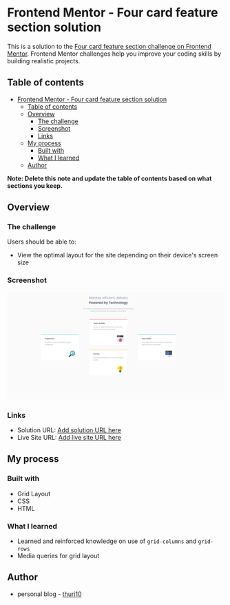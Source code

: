 # Frontend Mentor - Four card feature section solution

This is a solution to the [Four card feature section challenge on Frontend Mentor](https://www.frontendmentor.io/challenges/four-card-feature-section-weK1eFYK). Frontend Mentor challenges help you improve your coding skills by building realistic projects. 

## Table of contents

- [Frontend Mentor - Four card feature section solution](#frontend-mentor---four-card-feature-section-solution)
  - [Table of contents](#table-of-contents)
  - [Overview](#overview)
    - [The challenge](#the-challenge)
    - [Screenshot](#screenshot)
    - [Links](#links)
  - [My process](#my-process)
    - [Built with](#built-with)
    - [What I learned](#what-i-learned)
  - [Author](#author)

**Note: Delete this note and update the table of contents based on what sections you keep.**

## Overview

### The challenge

Users should be able to:

- View the optimal layout for the site depending on their device's screen size

### Screenshot

![Desktop View](./screenshot.png)


### Links

- Solution URL: [Add solution URL here](https://github.com/thuri10/fourcard)
- Live Site URL: [Add live site URL here](https://thuri10.github.io/fourcard)

## My process

### Built with

- Grid Layout
- CSS
- HTML

### What I learned
- Learned and reinforced knowledge on use of `grid-columns` and `grid-rows`
- Media queries for  grid layout


## Author

- personal blog - [thuri10](https://thuri10.github.io)

